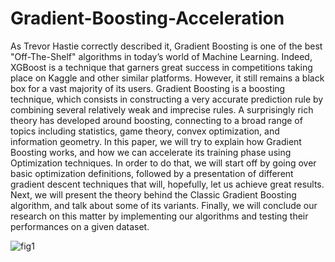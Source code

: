 # Gradient-Boosting-Acceleration

As Trevor Hastie correctly described it, Gradient Boosting is one of the best "Off-The-Shelf" algorithms in today’s world of Machine Learning. Indeed, XGBoost is a technique that garners great success in competitions taking place on Kaggle and other similar platforms. However, it still remains a black box for a vast majority of its users. Gradient Boosting is a boosting technique, which consists in constructing a very accurate prediction rule by combining several relatively weak and imprecise rules. A surprisingly rich theory has developed around boosting, connecting to a broad range of topics including statistics, game theory, convex optimization, and information geometry. In this paper, we will try to explain how Gradient Boosting works, and how we can accelerate its training phase using Optimization techniques. In order to do that, we will start off by going over basic optimization definitions, followed by a presentation of different gradient descent techniques that will, hopefully, let us achieve great results. Next, we will present the theory behind the Classic Gradient Boosting algorithm, and talk about some of its variants. Finally, we will conclude our research on this matter by implementing our algorithms and testing their performances on a given dataset.

![fig1](https://github.com/Redmek/Pricing-Under-Stochastic-Volatility/blob/main/Images/image.png)
